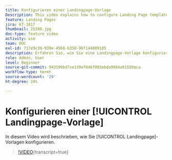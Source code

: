 ```yaml
---
title: Konfigurieren einer Landingpage-Vorlage
Description: This video explains how to configure Landing Page templates in Adobe Campaign Standard.
feature: Landing Pages
jira: KT-1817
thumbnail: 25200.jpg
doc-type: feature video
activity: use
team: DOC
exl-id: 717e9c30-939e-4560-b358-96f144009105
description: Erfahren Sie, wie Sie eine Landingpage-Vorlage konfigurieren
role: Admin, User
level: Beginner
source-git-commit: 943599bd7ce139ef846f093ebda9084a91550aca
workflow-type: tm+mt
source-wordcount: '29'
ht-degree: 24%

---
```


# Konfigurieren einer [!UICONTROL Landingpage-Vorlage]

In diesem Video wird beschrieben, wie Sie [!UICONTROL Landingpage]-Vorlagen konfigurieren.

>[!VIDEO](https://video.tv.adobe.com/v/25200/?learn=on){transcript=true}
